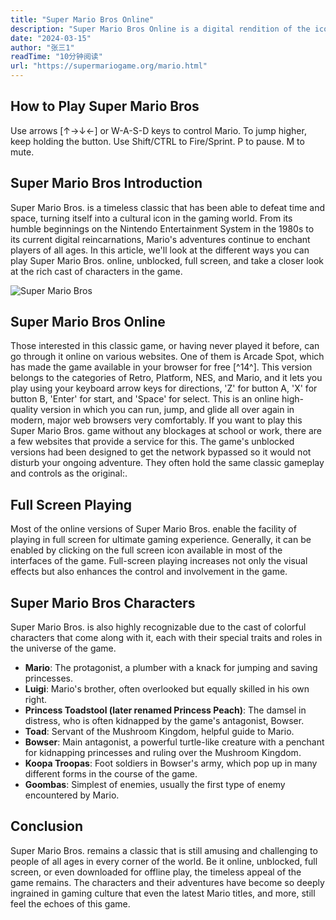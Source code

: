 ```yaml
---
title: "Super Mario Bros Online"
description: "Super Mario Bros Online is a digital rendition of the iconic platform game where you guide Mario or Luigi through a series of levels to save Princess Peach. Featuring jumping, power-ups, and enemy stomping, it retains the charm of the original while offering online playability for a modern gaming experience."
date: "2024-03-15"
author: "张三1"
readTime: "10分钟阅读"
url: "https://supermariogame.org/mario.html"
---
```


## How to Play Super Mario Bros
Use arrows [↑→↓←] or W-A-S-D keys to control Mario. To jump higher, keep holding the button.
Use Shift/CTRL to Fire/Sprint. P to pause. M to mute.

## Super Mario Bros Introduction
Super Mario Bros. is a timeless classic that has been able to defeat time and space, turning itself into a cultural icon in the gaming world. From its humble beginnings on the Nintendo Entertainment System in the 1980s to its current digital reincarnations, Mario's adventures continue to enchant players of all ages. In this article, we'll look at the different ways you can play Super Mario Bros. online, unblocked, full screen, and take a closer look at the rich cast of characters in the game.

![Super Mario Bros](https://eloutput.com/wp-content/uploads/2022/03/Super-Mario-Bros-1985.jpg.webp)

## Super Mario Bros Online
Those interested in this classic game, or having never played it before, can go through it online on various websites. One of them is Arcade Spot, which has made the game available in your browser for free [^14^]. This version belongs to the categories of Retro, Platform, NES, and Mario, and it lets you play using your keyboard arrow keys for directions, 'Z' for button A, 'X' for button B, 'Enter' for start, and 'Space' for select. This is an online high-quality version in which you can run, jump, and glide all over again in modern, major web browsers very comfortably.
If you want to play this Super Mario Bros. game without any blockages at school or work, there are a few websites that provide a service for this. The game's unblocked versions had been designed to get the network bypassed so it would not disturb your ongoing adventure. They often hold the same classic gameplay and controls as the original:.

## Full Screen Playing
Most of the online versions of Super Mario Bros. enable the facility of playing in full screen for ultimate gaming experience. Generally, it can be enabled by clicking on the full screen icon available in most of the interfaces of the game. Full-screen playing increases not only the visual effects but also enhances the control and involvement in the game.

## Super Mario Bros Characters
Super Mario Bros. is also highly recognizable due to the cast of colorful characters that come along with it, each with their special traits and roles in the universe of the game.

- **Mario**: The protagonist, a plumber with a knack for jumping and saving princesses.
- **Luigi**: Mario's brother, often overlooked but equally skilled in his own right.
- **Princess Toadstool (later renamed Princess Peach)**: The damsel in distress, who is often kidnapped by the game's antagonist, Bowser.
- **Toad**: Servant of the Mushroom Kingdom, helpful guide to Mario.
- **Bowser**: Main antagonist, a powerful turtle-like creature with a penchant for kidnapping princesses and ruling over the Mushroom Kingdom.
- **Koopa Troopas**: Foot soldiers in Bowser's army, which pop up in many different forms in the course of the game.
- **Goombas**: Simplest of enemies, usually the first type of enemy encountered by Mario.
	
## Conclusion
Super Mario Bros. remains a classic that is still amusing and challenging to people of all ages in every corner of the world. Be it online, unblocked, full screen, or even downloaded for offline play, the timeless appeal of the game remains. The characters and their adventures have become so deeply ingrained in gaming culture that even the latest Mario titles, and more, still feel the echoes of this game.